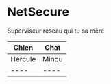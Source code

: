 NetSecure
=========

Superviseur réseau qui tu sa mère

Chien	|	Chat
----	|------
Hercule	|	Minou
----	|----